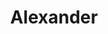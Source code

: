 ---
title: Alexander
description: Front-end framework
external_url: https://samhermes.com/alexander
icon: alexander.svg
---
